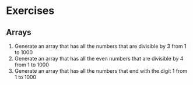 # Exercises

## Arrays

1. Generate an array that has all the numbers that are divisible by 3 from 1 to 1000
2. Generate an array that has all the even numbers that are divisible by 4 from 1 to 1000
3. Generate an array that has all the numbers that end with the digit 1 from 1 to 1000
